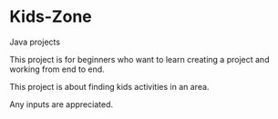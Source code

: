 # Kids-Zone
Java projects

This project is for beginners who want to learn creating  a project and working from end to end.

This project is about finding kids activities in an area.

Any inputs are appreciated.
